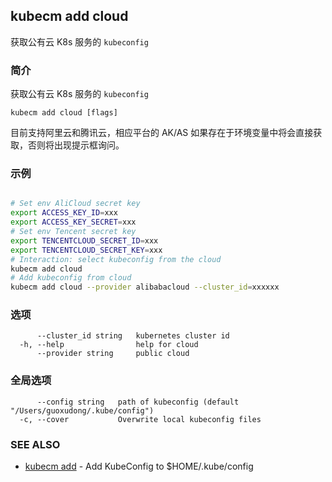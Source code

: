 ## kubecm add cloud

获取公有云 K8s 服务的 `kubeconfig`

### 简介

获取公有云 K8s 服务的 `kubeconfig`

```
kubecm add cloud [flags]
```

目前支持阿里云和腾讯云，相应平台的 AK/AS 如果存在于环境变量中将会直接获取，否则将出现提示框询问。

### 示例

```bash

# Set env AliCloud secret key
export ACCESS_KEY_ID=xxx
export ACCESS_KEY_SECRET=xxx
# Set env Tencent secret key
export TENCENTCLOUD_SECRET_ID=xxx
export TENCENTCLOUD_SECRET_KEY=xxx
# Interaction: select kubeconfig from the cloud
kubecm add cloud
# Add kubeconfig from cloud
kubecm add cloud --provider alibabacloud --cluster_id=xxxxxx

```

### 选项

```
      --cluster_id string   kubernetes cluster id
  -h, --help                help for cloud
      --provider string     public cloud
```

### 全局选项

```
      --config string   path of kubeconfig (default "/Users/guoxudong/.kube/config")
  -c, --cover           Overwrite local kubeconfig files
```

### SEE ALSO

* [kubecm add](kubecm_add.md)	 - Add KubeConfig to $HOME/.kube/config
